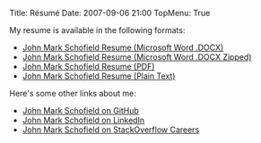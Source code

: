 Title: Résumé
Date: 2007-09-06 21:00
TopMenu: True

My resume is available in the following formats:

-   [John Mark Schofield Resume (Microsoft Word
    .DOCX)](/non-media-assets/John_Mark_Schofield_Resume.docx)
-   [John Mark Schofield Resume (Microsoft Word .DOCX
    Zipped)](/non-media-assets/John_Mark_Schofield_Resume.docx.zip)
-   [John Mark Schofield Resume
    (PDF)](/non-media-assets/John_Mark_Schofield_Resume.pdf)
-   [John Mark Schofield Resume (Plain
    Text)](/non-media-assets/John_Mark_Schofield_Resume.txt)

Here's some other links about me:

-   [John Mark Schofield on
    GitHub](https://github.com/johnmarkschofield "John Mark Schofield on GitHub")
-   [John Mark Schofield on
    LinkedIn](http://www.linkedin.com/in/schof "John Mark Schofield on LinkedIn")
-   [John Mark Schofield on StackOverflow
    Careers](http://careers.stackoverflow.com/schof "John Mark Schofield on StackOverflow Careers")

 

